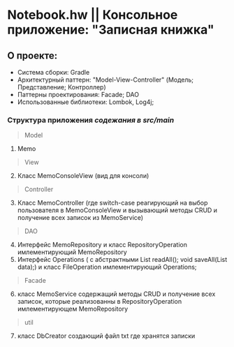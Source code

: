 # Notebook.hw || Консольное приложение: "Записная книжка"

## О проекте:
* Система сборки: Gradle 
* Архитектурный паттерн: "Model-View-Controller" (Модель; Представление; Контроллер)
* Паттерны проектирования: Facade; DAO
* Использованные библиотеки: Lombok, Log4j;
### Структура приложения *содежания в src/main*
> Model
1. Memo
> View
2. Класс MemoConsoleView (вид для консоли)
> Controller
3. Класс MemoController (где switch-case реагирующий на выбор пользователя в MemoConsoleView и вызывающий методы CRUD и получение всех записок из MemoService) 
> DAO
4. Интерфейс MemoRepository и класс RepositoryOperation имлементирующий MemoRepository
5. Интерфейс Operations ( c абстрактными List<T> readAll(); void saveAll(List<T> data);) и класс FileOperation имлементирующий Operations;
> Facade
6. класс MemoService содержащий методы CRUD и получение всех записок, которые реализованны в RepositoryOperation имлементирующем MemoRepository
> util
7. класс DbCreator создающий файл txt где хранятся записки
